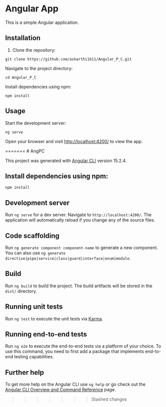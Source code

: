 <body>
  <h1>Angular App</h1>
  <p>This is a simple Angular application.</p>

  <h2>Installation</h2>
  <ol>
    <li>Clone the repository:</li>
  </ol>
  <pre><code>git clone https://github.com/askarthi1611/Angular_P_C.git</code></pre>
  <p>Navigate to the project directory:</p>
  <pre><code>cd Angular_P_C</code></pre>
  <p>Install dependencies using npm:</p>
  <pre><code>npm install</code></pre>

  <h2>Usage</h2>
  <p>Start the development server:</p>
  <pre><code>ng serve</code></pre>
  <p>Open your browser and visit <a href="http://localhost:4200/">http://localhost:4200/</a> to view the app.</p>
</body>
=======
# AngPC

This project was generated with [Angular CLI](https://github.com/angular/angular-cli) version 15.2.4.

## Install dependencies using npm:

`npm install`


## Development server

Run `ng serve` for a dev server. Navigate to `http://localhost:4200/`. The application will automatically reload if you change any of the source files.

## Code scaffolding

Run `ng generate component component-name` to generate a new component. You can also use `ng generate directive|pipe|service|class|guard|interface|enum|module`.

## Build

Run `ng build` to build the project. The build artifacts will be stored in the `dist/` directory.

## Running unit tests

Run `ng test` to execute the unit tests via [Karma](https://karma-runner.github.io).

## Running end-to-end tests

Run `ng e2e` to execute the end-to-end tests via a platform of your choice. To use this command, you need to first add a package that implements end-to-end testing capabilities.

## Further help

To get more help on the Angular CLI use `ng help` or go check out the [Angular CLI Overview and Command Reference](https://angular.io/cli) page.
>>>>>>> Stashed changes

